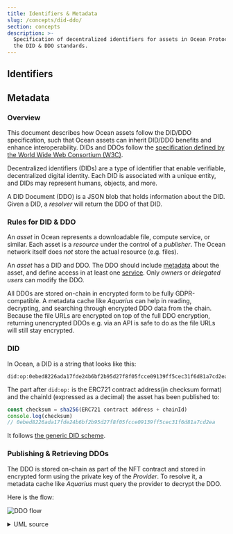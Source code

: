 ```yaml
---
title: Identifiers & Metadata
slug: /concepts/did-ddo/
section: concepts
description: >-
  Specification of decentralized identifiers for assets in Ocean Protocol using
  the DID & DDO standards.
---
```



## Identifiers 

## Metadata



### Overview

This document describes how Ocean assets follow the DID/DDO specification, such that Ocean assets can inherit DID/DDO benefits and enhance interoperability. DIDs and DDOs follow the [specification defined by the World Wide Web Consortium (W3C)](https://w3c-ccg.github.io/did-spec/).

Decentralized identifiers (DIDs) are a type of identifier that enable verifiable, decentralized digital identity. Each DID is associated with a unique entity, and DIDs may represent humans, objects, and more.

A DID Document (DDO) is a JSON blob that holds information about the DID. Given a DID, a _resolver_ will return the DDO of that DID.

### Rules for DID & DDO

An _asset_ in Ocean represents a downloadable file, compute service, or similar. Each asset is a _resource_ under the control of a _publisher_. The Ocean network itself does _not_ store the actual resource (e.g. files).

An _asset_ has a DID and DDO. The DDO should include [metadata](did-ddo.md#metadata) about the asset, and define access in at least one [service](did-ddo.md#services). Only _owners_ or _delegated users_ can modify the DDO.

All DDOs are stored on-chain in encrypted form to be fully GDPR-compatible. A metadata cache like _Aquarius_ can help in reading, decrypting, and searching through encrypted DDO data from the chain. Because the file URLs are encrypted on top of the full DDO encryption, returning unencrypted DDOs e.g. via an API is safe to do as the file URLs will still stay encrypted.

### DID

In Ocean, a DID is a string that looks like this:

```
did:op:0ebed8226ada17fde24b6bf2b95d27f8f05fcce09139ff5cec31f6d81a7cd2ea
```

The part after `did:op:` is the ERC721 contract address(in checksum format) and the chainId (expressed as a decimal) the asset has been published to:

```js
const checksum = sha256(ERC721 contract address + chainId)
console.log(checksum)
// 0ebed8226ada17fde24b6bf2b95d27f8f05fcce09139ff5cec31f6d81a7cd2ea
```

It follows [the generic DID scheme](https://w3c-ccg.github.io/did-spec/#the-generic-did-scheme).

### Publishing & Retrieving DDOs

The DDO is stored on-chain as part of the NFT contract and stored in encrypted form using the private key of the _Provider_. To resolve it, a metadata cache like _Aquarius_ must query the provider to decrypt the DDO.

Here is the flow:

![DDO flow](../../.gitbook/assets/architecture/ddo-flow.png)

<details>

<summary>UML source</summary>

```
title DDO flow

User(Ocean library) -> User(Ocean library): Prepare DDO
User(Ocean library) -> Provider: encrypt DDO
Provider -> User(Ocean library): encryptedDDO
User(Ocean library) -> ERC721 contract: publish encryptedDDO
Aquarius <-> ERC721 contract: monitors ERC721 contract and gets MetdadataCreated Event (contains encryptedDDO)
Aquarius -> ERC721 contract: calls getMetaData()
Aquarius -> Provider: decrypt encryptedDDO, signed request using Aquarius's private key
Provider -> ERC721 contract: checks state using getMetaData()
Provider -> Provider: depending on metadataState (expired,retired) and aquarius address, validates the request
Provider -> Aquarius: DDO
Aquarius -> Aquarius : validate DDO
Aquarius -> Aquarius : cache DDO
Aquarius -> Aquarius : enhance cached DDO in response with additional infos like events & stats
```

</details>
